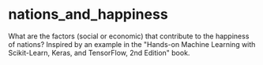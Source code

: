 # nations_and_happiness
What are the factors (social or economic) that contribute to the happiness of nations? Inspired by an example in the "Hands-on Machine Learning with Scikit-Learn, Keras, and TensorFlow, 2nd Edition" book.
